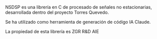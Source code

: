 NSDSP es una librería en C de procesado de señales no estacionarias, desarrollada dentro del proyecto Torres Quevedo.

Se ha utilizado como herramienta de generación de código IA Claude.

La propiedad de esta librería es ZGR R&D AIE
